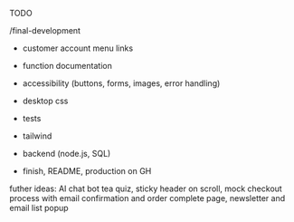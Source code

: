 TODO

/final-development 
- customer account menu links
- function documentation
- accessibility (buttons, forms, images, error handling)
- desktop css

- tests
- tailwind
- backend (node.js, SQL)
- finish, README, production on GH

futher ideas:
AI chat bot tea quiz, sticky header on scroll, mock checkout process with email confirmation and order complete page, newsletter and email list popup